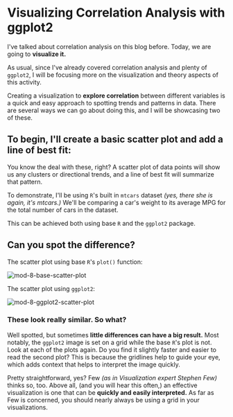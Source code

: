 # Visualizing Correlation Analysis with ggplot2

I've talked about correlation analysis on this blog before. Today, we are going to **visualize it.**

As usual, since I've already covered correlation analysis and plenty of `ggplot2`, I will be focusing more on the visualization and theory aspects of this activity.

Creating a visualization to **explore correlation** between different variables is a quick and easy approach to spotting trends and patterns in data. There are several ways we can go about doing this, and I will be showcasing two of these.

## To begin, I'll create a basic scatter plot and add a line of best fit:

You know the deal with these, right? A scatter plot of data points will show us any clusters or directional trends, and a line of best fit will summarize that pattern.

To demonstrate, I'll be using `R`'s built in `mtcars` dataset *(yes, there she is again, it's mtcars.)* We'll be comparing a car's weight to its average MPG for the total number of cars in the dataset.

This can be achieved both using base `R` and the `ggplot2` package.

## Can you spot the difference?

The scatter plot using base `R`'s `plot()` function:

![mod-8-base-scatter-plot](https://github.com/user-attachments/assets/3a60bf15-2256-4352-a052-7977eede992e)

The scatter plot using `ggplot2`:

![mod-8-ggplot2-scatter-plot](https://github.com/user-attachments/assets/647154ca-d006-4330-8151-3248e7a1d0eb)


### These look really similar. So what?

Well spotted, but sometimes **little differences can have a big result.** Most notably, the `ggplot2` image is set on a grid while the base `R`'s plot is not. Look at each of the plots again. Do you find it slightly faster and easier to read the second plot? This is because the gridlines help to guide your eye, which adds context that helps to interpret the image quickly.

Pretty straightforward, yes? Few *(as in Visualization expert Stephen Few)* thinks so, too. Above all, (and you will hear this often,) an effective visualization is one that can be **quickly and easily interpreted.** As far as Few is concerned, you should nearly always be using a grid in your visualizations.



